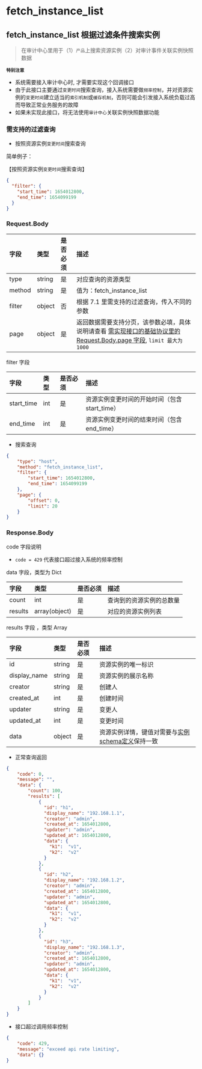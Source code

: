 # fetch_instance_list 

## fetch_instance_list 根据过滤条件搜索实例
> 在审计中心里用于（1）`产品`上搜索资源实例（2）对审计事件关联实例快照数据

**`特别注意`**
- 系统需要接入审计中心时, 才需要实现这个回调接口
- 由于此接口主要通过`变更时间`搜索查询，接入系统需要做`频率控制`，并对资源实例的`变更时间`建立适当的`索引机制`或`缓存机制`，否则可能会引发接入系统负载过高而导致正常业务服务的故障
- 如果未实现此接口，将无法使用`审计中心`关联实例快照数据功能

### 需支持的过滤查询
- 按照资源实例`变更时间`搜索查询

简单例子：

【按照资源实例`变更时间`搜索查询】

```json
{
  "filter": {
    "start_time": 1654012800,
    "end_time": 1654099199
  }
}
```


### Request.Body

| 字段 |  类型 |是否必须  | 描述  |
|:---|:---|:---|:---|
| type | string | 是 | 对应查询的资源类型 |
| method |string | 是 | 值为：fetch_instance_list |
| filter | object | 否 | 根据 7.1 里需支持的过滤查询，传入不同的参数 |
| page | object | 是 | 返回数据需要支持分页，该参数必填，具体说明请查看 [需实现接口的基础协议里的 Request.Body.page 字段](./01-API.md), `limit 最大为1000` |

filter 字段

| 字段 |  类型 |是否必须  | 描述  |
|:---|:---|:---|:---|
| start_time | int | 是 | 资源实例变更时间的开始时间（包含start_time） |
| end_time | int | 是 |  资源实例变更时间的结束时间（包含end_time） | 


* 搜索查询

```json
{
    "type": "host",
    "method": "fetch_instance_list",
    "filter": {
        "start_time": 1654012800,
        "end_time": 1654099199
    },
    "page": {
        "offset": 0,
        "limit": 20
    }
}
```

### Response.Body

code 字段说明
- `code = 429` 代表接口超过接入系统的频率控制 

data 字段，类型为 Dict

| 字段 |  类型 |是否必须  | 描述  |
|:---|:---|:---|:---|
| count | int | 是 | 查询到的资源实例的总数量 |
| results | array(object) | 是 | 对应的资源实例列表 |

results 字段 ，类型 Array

| 字段 |  类型 |是否必须  | 描述  |
|:---|:---|:---|:---|
| id | string | 是 | 资源实例的唯一标识 |
| display_name | string | 是 | 资源实例的展示名称 |
| creator | string | 是 | 创建人 |
| created_at | int | 是 | 创建时间 |
| updater | string | 是 | 变更人 |
| updated_at | int | 是 | 变更时间 |
| data | object | 是 | 资源实例详情，键值对需要与[实例schema定义](./17-fetch_resource_type_schema.md)保持一致 |

* 正常查询返回

```json
{
    "code": 0,
    "message": "",
    "data": {
        "count": 100,
        "results": [
            {
              "id": "h1", 
              "display_name": "192.168.1.1", 
              "creator": "admin",
              "created_at": 1654012800,
              "updater": "admin",
              "updated_at": 1654012800,
              "data": {
                "k1":  "v1", 
                "k2":  "v2"
              }
            },
            {
              "id": "h2", 
              "display_name": "192.168.1.2", 
              "creator": "admin",
              "created_at": 1654012800,
              "updater": "admin",
              "updated_at": 1654012800,
              "data": {
                "k1":  "v1", 
                "k2":  "v2"
              }
            },
            {
              "id": "h3", 
              "display_name": "192.168.1.3", 
              "creator": "admin",
              "created_at": 1654012800,
              "updater": "admin",
              "updated_at": 1654012800,
              "data": {
                "k1":  "v1", 
                "k2":  "v2"
              }
            }          
        ]
    }
}
```

* 接口超过调用频率控制

```json
{
    "code": 429,
    "message": "exceed api rate limiting",
    "data": {}
}
```